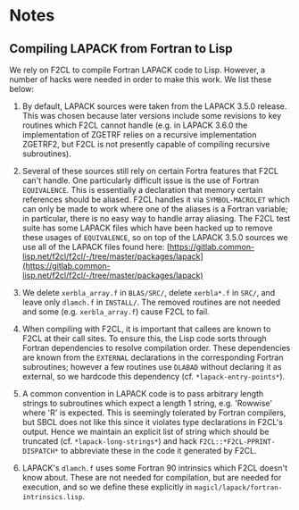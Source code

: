 # Notes

## Compiling LAPACK from Fortran to Lisp

We rely on F2CL to compile Fortran LAPACK code to Lisp. However, a
number of hacks were needed in order to make this work. We list these
below:

1. By default, LAPACK sources were taken from the LAPACK 3.5.0
release. This was chosen because later versions include some revisions
to key routines which F2CL cannot handle (e.g. in LAPACK 3.6.0 the
implementation of ZGETRF relies on a recursive implementation ZGETRF2,
but F2CL is not presently capable of compiling recursive subroutines).

2. Several of these sources still rely on certain Fortra features that
F2CL can't handle. One particularly difficult issue is the use of
Fortran `EQUIVALENCE`. This is essentially a declaration that memory
certain references should be aliased. F2CL handles it via
`SYMBOL-MACROLET` which can only be made to work where one of the
aliases is a Fortran variable; in particular, there is no easy way to
handle array aliasing. The F2CL test suite has some LAPACK files which
have been hacked up to remove these usages of `EQUIVALENCE`, so on top
of the LAPACK 3.5.0 sources we use all of the LAPACK files found here:
[https://gitlab.common-lisp.net/f2cl/f2cl/-/tree/master/packages/lapack](https://gitlab.common-lisp.net/f2cl/f2cl/-/tree/master/packages/lapack)

3. We delete `xerbla_array.f` in `BLAS/SRC/`, delete `xerbla*.f` in
`SRC/`, and leave only `dlamch.f` in `INSTALL/`. The removed routines
are not needed and some (e.g. `xerbla_array.f`) cause F2CL to fail.

4. When compiling with F2CL, it is important that callees are known to
F2CL at their call sites. To ensure this, the Lisp code sorts through
Fortran dependencies to resolve compilation order. These dependencies
are known from the `EXTERNAL` declarations in the corresponding
Fortran subroutines; however a few routines use `DLABAD` without
declaring it as external, so we hardcode this dependency
(cf. `*lapack-entry-points*`).

5. A common convention in LAPACK code is to pass arbitrary length
strings to subroutines which expect a length 1 string, e.g. 'Rowwise'
where 'R' is expected. This is seemingly tolerated by Fortran
compilers, but SBCL does not like this since it violates type
declarations in F2CL's output. Hence we maintain an explicit list of
string which should be truncated (cf. `*lapack-long-strings*`) and
hack `F2CL::*F2CL-PPRINT-DISPATCH*` to abbreviate these in the code it
generated by F2CL.

6. LAPACK's `dlamch.f` uses some Fortran 90 intrinsics which F2CL
doesn't know about. These are not needed for compilation, but are
needed for execution, and so we define these explicitly in
`magicl/lapack/fortran-intrinsics.lisp`.